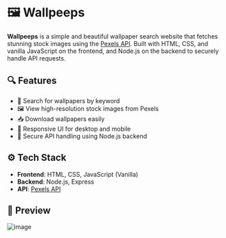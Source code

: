 # 🖼️ Wallpeeps

**Wallpeeps** is a simple and beautiful wallpaper search website that fetches stunning stock images using the [Pexels API](https://www.pexels.com/api/). Built with HTML, CSS, and vanilla JavaScript on the frontend, and Node.js on the backend to securely handle API requests.

## 🔍 Features

- 🔎 Search for wallpapers by keyword
- 🖼️ View high-resolution stock images from Pexels
- 📥 Download wallpapers easily
- 📱 Responsive UI for desktop and mobile
- 🔐 Secure API handling using Node.js backend

## ⚙️ Tech Stack

- **Frontend**: HTML, CSS, JavaScript (Vanilla)
- **Backend**: Node.js, Express
- **API**: [Pexels API](https://www.pexels.com/api/)

## 🧪 Preview

![image](https://github.com/user-attachments/assets/85a7d037-1974-4755-92ae-76c8d70cf759)

